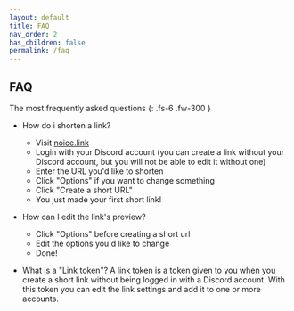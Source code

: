 ```yaml
---
layout: default
title: FAQ
nav_order: 2
has_children: false
permalink: /faq
---
```


## FAQ
The most frequently asked questions
{: .fs-6 .fw-300 }

- How do i shorten a link? 
  - Visit [noice.link](https://noice.link)
  - Login with your Discord account (you can create a link without your Discord account, but you will not be able to edit it without one)
  - Enter the URL you'd like to shorten
  - Click "Options" if you want to change something
  - Click "Create a short URL"
  - You just made your first short link!

- How can I edit the link's preview?
  - Click "Options" before creating a short url
  - Edit the options you'd like to change
  - Done!

- What is a "Link token"? 
  A link token is a token given to you when you create a short link without being logged in with a Discord account. With this token you can edit the link settings and add it to one or more accounts.